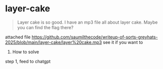 # layer-cake

> Layer cake is so good. I have an mp3 file all about layer cake. Maybe you can find the flag there?

attached file https://github.com/saumilthecode/writeup-of-sorts-greyhats-2025/blob/main/layer-cake/layer%20cake.mp3 see it if you want to

1. How to solve

step 1, feed to chatgpt